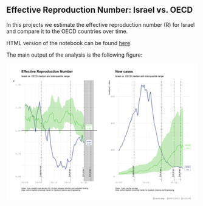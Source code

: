 ## Effective Reproduction Number: Israel vs. OECD

In this projects we estimate the effective reproduction number (R) for Israel and compare it to the OECD countries over time.

HTML version of the notebook can be found [here](https://raw.githack.com/itamarcaspi/oecd-rep-num/master/oecd-rep-num.html).

The main output of the analysis is the following figure:

![alt test](https://raw.githubusercontent.com/itamarcaspi/oecd-rep-num/master/plots/r-cases-oecd.png)
